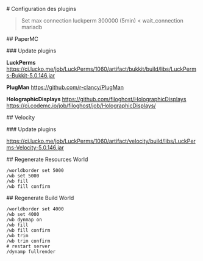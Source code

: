 # Configuration des plugins


> Set max connection luckperm 300000 (5min) < wait_connection mariadb 


## PaperMC

### Update plugins

**LuckPerms**
https://ci.lucko.me/job/LuckPerms/1060/artifact/bukkit/build/libs/LuckPerms-Bukkit-5.0.146.jar

**PlugMan**
https://github.com/r-clancy/PlugMan

**HolographicDisplays**
https://github.com/filoghost/HolographicDisplays
https://ci.codemc.io/job/filoghost/job/HolographicDisplays/

## Velocity

### Update plugins

https://ci.lucko.me/job/LuckPerms/1060/artifact/velocity/build/libs/LuckPerms-Velocity-5.0.146.jar



## Regenerate Resources World

```shell script
/worldborder set 5000
/wb set 5000
/wb fill
/wb fill confirm
```



## Regenerate Build World

```shell script
/worldborder set 4000
/wb set 4000
/wb dynmap on
/wb fill
/wb fill confirm
/wb trim
/wb trim confirm
# restart server
/dynamp fullrender
```
